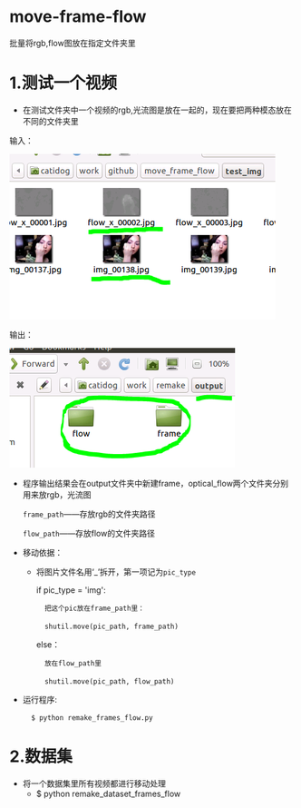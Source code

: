 # move-frame-flow
批量将rgb,flow图放在指定文件夹里

1.测试一个视频
=
* 在测试文件夹中一个视频的rgb,光流图是放在一起的，现在要把两种模态放在不同的文件夹里
	
输入：	

![image](https://github.com/milkcat0904/move-frame-flow/raw/master/pic/input.PNG)	

输出：
	
![image](https://github.com/milkcat0904/move-frame-flow/raw/master/pic/output.png)

* 程序输出结果会在output文件夹中新建frame，optical_flow两个文件夹分别用来放rgb，光流图

  `frame_path`——存放rgb的文件夹路径
  
  `flow_path`——存放flow的文件夹路径

* 移动依据：
	* 将图片文件名用‘_’拆开，第一项记为`pic_type`
	
	
		if pic_type = 'img':
		
			把这个pic放在frame_path里：
			
			shutil.move(pic_path, frame_path)
			
		else：
		
			放在flow_path里
			
			shutil.move(pic_path, flow_path)

* 运行程序:

		$ python remake_frames_flow.py


2.数据集
=

* 将一个数据集里所有视频都进行移动处理
	* $ python remake_dataset_frames_flow

